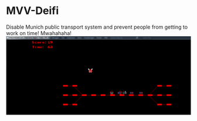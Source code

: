# MVV-Deifi
Disable Munich public transport system and prevent people from getting to work on time! Mwahahaha!
![image](ScreenShot.png)
